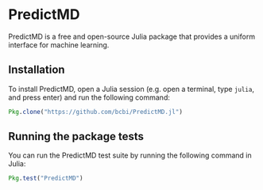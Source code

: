 # PredictMD

PredictMD is a free and open-source Julia package that provides a uniform
interface for machine learning.

## Installation

To install PredictMD, open a Julia session
 (e.g. open a terminal, type `julia`, and press enter)
 and run the following command:
```julia
Pkg.clone("https://github.com/bcbi/PredictMD.jl")
```

## Running the package tests

You can run the PredictMD test suite by running the
following command in Julia:
```julia
Pkg.test("PredictMD")
```

